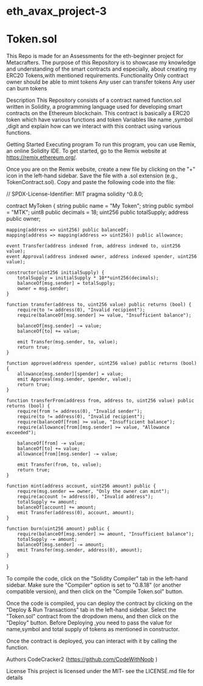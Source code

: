 # eth_avax_project-3


# Token.sol

This Repo is made for an Assessments for the eth-beginner project for Metacrafters. The purpose of this Repository is to showcase my knowledge and understanding of the smart contracts and especially, about creating my ERC20 Tokens,with mentioned requirements.
Functionality
Only contract owner should be able to mint tokens
Any user can transfer tokens
Any user can burn tokens

Description
This Repository consists of a contract named function.sol written in Solidity, a programming language used for developing smart contracts on the Ethereum blockchain. This contract is basically a ERC20 token which have various functions and token Variables like name ,symbol ,digit and explain how can we interact with this contract using various functions.

Getting Started
Executing program
To run this program, you can use Remix, an online Solidity IDE. To get started, go to the Remix website at https://remix.ethereum.org/.

Once you are on the Remix website, create a new file by clicking on the "+" icon in the left-hand sidebar. Save the file with a .sol extension (e.g., TokenContract.sol). Copy and paste the following code into the file:

// SPDX-License-Identifier: MIT
pragma solidity ^0.8.0;

contract MyToken {
    string public name = "My Token";
    string public symbol = "MTK";
    uint8 public decimals = 18;
    uint256 public totalSupply;
    address public owner;

    mapping(address => uint256) public balanceOf;
    mapping(address => mapping(address => uint256)) public allowance;

    event Transfer(address indexed from, address indexed to, uint256 value);
    event Approval(address indexed owner, address indexed spender, uint256 value);

    constructor(uint256 initialSupply) {
        totalSupply = initialSupply * 10**uint256(decimals);
        balanceOf[msg.sender] = totalSupply;
        owner = msg.sender;
    }

    function transfer(address to, uint256 value) public returns (bool) {
        require(to != address(0), "Invalid recipient");
        require(balanceOf[msg.sender] >= value, "Insufficient balance");

        balanceOf[msg.sender] -= value;
        balanceOf[to] += value;

        emit Transfer(msg.sender, to, value);
        return true;
    }

    function approve(address spender, uint256 value) public returns (bool) {
        allowance[msg.sender][spender] = value;
        emit Approval(msg.sender, spender, value);
        return true;
    }

    function transferFrom(address from, address to, uint256 value) public returns (bool) {
        require(from != address(0), "Invalid sender");
        require(to != address(0), "Invalid recipient");
        require(balanceOf[from] >= value, "Insufficient balance");
        require(allowance[from][msg.sender] >= value, "Allowance exceeded");

        balanceOf[from] -= value;
        balanceOf[to] += value;
        allowance[from][msg.sender] -= value;

        emit Transfer(from, to, value);
        return true;
    }

    function mint(address account, uint256 amount) public {
        require(msg.sender == owner, "Only the owner can mint");
        require(account != address(0), "Invalid address");
        totalSupply += amount;
        balanceOf[account] += amount;
        emit Transfer(address(0), account, amount);
    }

    function burn(uint256 amount) public {
        require(balanceOf[msg.sender] >= amount, "Insufficient balance");
        totalSupply -= amount;
        balanceOf[msg.sender] -= amount;
        emit Transfer(msg.sender, address(0), amount);
    }
}

To compile the code, click on the "Solidity Compiler" tab in the left-hand sidebar. Make sure the "Compiler" option is set to "0.8.18" (or another compatible version), and then click on the "Compile Token.sol" button.

Once the code is compiled, you can deploy the contract by clicking on the "Deploy & Run Transactions" tab in the left-hand sidebar. Select the "Token.sol" contract from the dropdown menu, and then click on the "Deploy" button. Before Deploying ,you need to pass the value for name,symbol and total supply of tokens as mentioned in constructor.

Once the contract is deployed, you can interact with it by calling the function.

Authors
CodeCracker2 (https://github.com/CodeWithNoob )

License
This project is licensed under the MIT- see the LICENSE.md file for details
